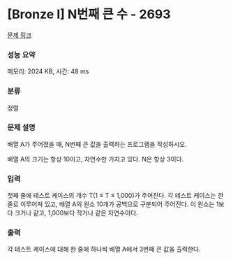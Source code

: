 # [Bronze I] N번째 큰 수 - 2693

[문제 링크](https://www.acmicpc.net/problem/2693) 

### 성능 요약

메모리: 2024 KB, 시간: 48 ms

### 분류

정렬

### 문제 설명

<p>배열 A가 주어졌을 때, N번째 큰 값을 출력하는 프로그램을 작성하시오.</p>

<p>배열 A의 크기는 항상 10이고, 자연수만 가지고 있다. N은 항상 3이다.</p>

### 입력 

첫째 줄에 테스트 케이스의 개수 T(1 ≤ T ≤ 1,000)가 주어진다. 각 테스트 케이스는 한 줄로 이루어져 있고, 배열 A의 원소 10개가 공백으로 구분되어 주어진다. 이 원소는 1보다 크거나 같고, 1,000보다 작거나 같은 자연수이다.

### 출력 

각 테스트 케이스에 대해 한 줄에 하나씩 배열 A에서 3번째 큰 값을 출력한다.
